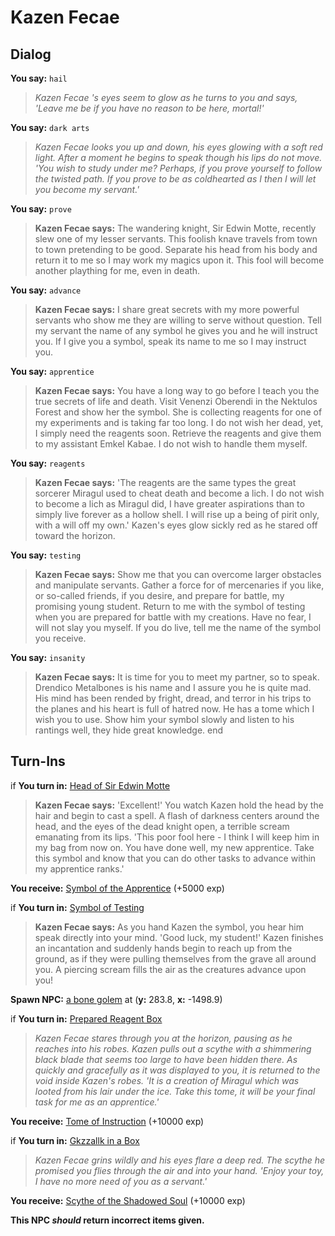 # Kazen Fecae



## Dialog

**You say:** `hail`



>*Kazen Fecae 's eyes seem to glow as he turns to you and says, 'Leave me be if you have no reason to be here, mortal!'*

**You say:** `dark arts`




>*Kazen Fecae looks you up and down, his eyes glowing with a soft red light. After a moment he begins to speak though his lips do not move. 'You wish to study under me? Perhaps, if you prove yourself to follow the twisted path. If you prove to be as coldhearted as I then I will let you become my servant.'*

**You say:** `prove`



>**Kazen Fecae says:** The wandering knight, Sir Edwin Motte, recently slew one of my lesser servants. This foolish knave travels from town to town pretending to be good. Separate his head from his body and return it to me so I may work my magics upon it. This fool will become another plaything for me, even in death.

**You say:** `advance`



>**Kazen Fecae says:** I share great secrets with my more powerful servants who show me they are willing to serve without question. Tell my servant the name of any symbol he gives you and he will instruct you. If I give you a symbol, speak its name to me so I may instruct you.

**You say:** `apprentice`



>**Kazen Fecae says:** You have a long way to go before I teach you the true secrets of life and death. Visit Venenzi Oberendi in the Nektulos Forest and show her the symbol. She is collecting reagents for one of my experiments and is taking far too long. I do not wish her dead, yet, I simply need the reagents soon. Retrieve the reagents and give them to my assistant Emkel Kabae. I do not wish to handle them myself.

**You say:** `reagents`



>**Kazen Fecae says:** 'The reagents are the same types the great sorcerer Miragul used to cheat death and become a lich. I do not wish to become a lich as Miragul did, I have greater aspirations than to simply live forever as a hollow shell. I will rise up a being of pirit only, with a will off my own.' Kazen's eyes glow sickly red as he stared off toward the horizon.

**You say:** `testing`



>**Kazen Fecae says:** Show me that you can overcome larger obstacles and manipulate servants. Gather a force for of mercenaries if you like, or so-called friends, if you desire, and prepare for battle, my promising young student. Return to me with the symbol of testing when you are prepared for battle with my creations. Have no fear, I will not slay you myself. If you do live, tell me the name of the symbol you receive.

**You say:** `insanity`



>**Kazen Fecae says:** It is time for you to meet my partner, so to speak. Drendico Metalbones is his name and I assure you he is quite mad. His mind has been rended by fright, dread, and terror in his trips to the planes and his heart is full of hatred now. He has a tome which I wish you to use. Show him your symbol slowly and listen to his rantings well, they hide great knowledge.
end

## Turn-Ins





if **You turn in:** [Head of Sir Edwin Motte](/item/20641)


>**Kazen Fecae says:** 'Excellent!' You watch Kazen hold the head by the hair and begin to cast a spell. A flash of darkness centers around the head, and the eyes of the dead knight open, a terrible scream emanating from its lips. 'This poor fool here - I think I will keep him in my bag from now on. You have done well, my new apprentice. Take this symbol and know that you can do other tasks to advance within my apprentice ranks.'


 **You receive:**  [Symbol of the Apprentice](/item/20642) (+5000 exp)

if **You turn in:** [Symbol of Testing](/item/20647)


>**Kazen Fecae says:** As you hand Kazen the symbol, you hear him speak directly into your mind. 'Good luck, my student!' Kazen finishes an incantation and suddenly hands begin to reach up from the ground, as if they were pulling themselves from the grave all around you. A piercing scream fills the air as the creatures advance upon you!


**Spawn NPC:**  [a bone golem](/npc/51153) at (**y:** 283.8, **x:** -1498.9)

if **You turn in:** [Prepared Reagent Box](/item/20653)


>*Kazen Fecae stares through you at the horizon, pausing as he reaches into his robes. Kazen pulls out a scythe with a shimmering black blade that seems too large to have been hidden there. As quickly and gracefully as it was displayed to you, it is returned to the void inside Kazen's robes. 'It is a creation of Miragul which was looted from his lair under the ice. Take this tome, it will be your final task for me as an apprentice.'*


 **You receive:**  [Tome of Instruction](/item/18087) (+10000 exp)

if **You turn in:** [Gkzzallk in a Box](/item/20652)


>*Kazen Fecae grins wildly and his eyes flare a deep red. The scythe he promised you flies through the air and into your hand. 'Enjoy your toy, I have no more need of you as a servant.'*


 **You receive:**  [Scythe of the Shadowed Soul](/item/20544) (+10000 exp)

**This NPC *should* return incorrect items given.**





